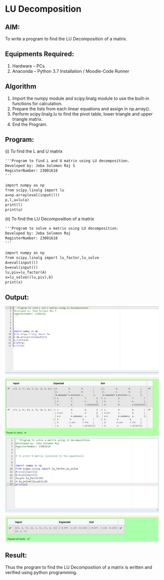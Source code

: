 # LU Decomposition

## AIM:

To write a program to find the LU Decomposition of a matrix.

## Equipments Required:

1. Hardware – PCs
2. Anaconda – Python 3.7 Installation / Moodle-Code Runner

## Algorithm

1. Import the numpy module and scipy.linalg module to use the built-in functions for calculation.
2. Prepare the lists from each linear equations and assign in np.array().
3. Perform scipy.linalg.lu to find the pivot table, lower triangle and upper triangle matrix.
4. End the Program.

## Program:

(i) To find the L and U matrix

```
'''Program to find L and U matrix using LU decomposition.
Developed by: Jeba Solomon Raj S
RegisterNumber: 23001618
'''

import numpy as np
from scipy.linalg import lu
a=np.array(eval(input()))
p,l,u=lu(a)
print(l)
print(u)
```

(ii) To find the LU Decomposition of a matrix

```
'''Program to solve a matrix using LU decomposition.
Developed by: Jeba Solomon Raj
RegisterNumber: 23001618
'''

import numpy as np
from scipy.linalg import lu_factor,lu_solve
A=eval(input())
b=eval(input())
lu,piv=lu_factor(A)
x=lu_solve((lu,piv),b)
print(x)
```

## Output:

![output](/l%20andu.png)
![output](/lu.png)

## Result:

Thus the program to find the LU Decomposition of a matrix is written and verified using python programming.
